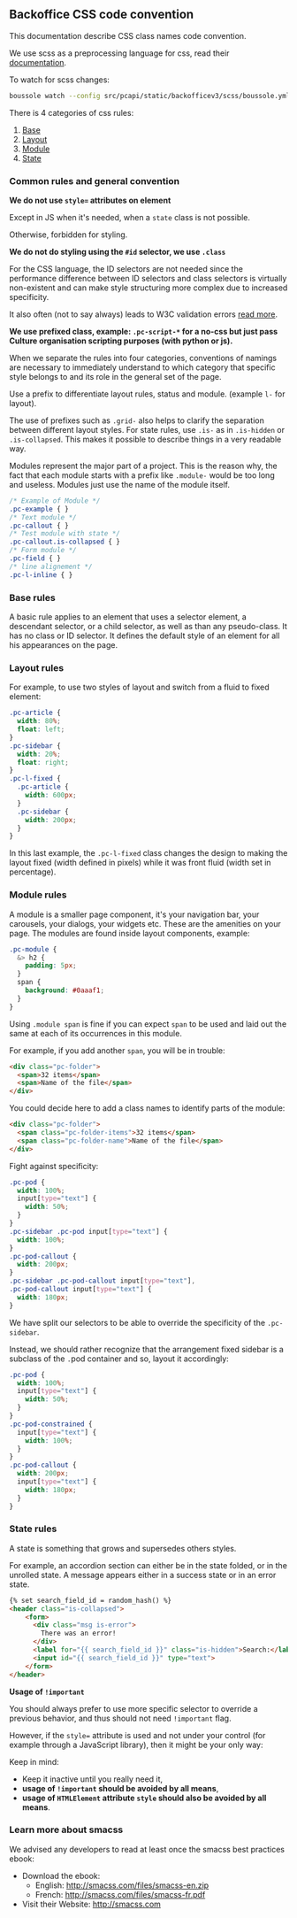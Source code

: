 ## Backoffice CSS code convention


This documentation describe CSS class names code convention.

We use scss as a preprocessing language for css, read their [documentation](https://sass-lang.com/documentation/).

To watch for scss changes:

```bash
boussole watch --config src/pcapi/static/backofficev3/scss/boussole.yml --backend yaml
```

There is 4 categories of css rules:

1. [Base](#base-rules)
2. [Layout](#layout-rules)
3. [Module](#module-rules)
4. [State](#state-rules)

### Common rules and general convention

**We do not use `style=` attributes on element**

Except in JS when it's needed, when a `state` class is not possible.

Otherwise, forbidden for styling.

**We do not do styling using the `#id` selector, we use `.class`**

For the CSS language, the ID selectors are not needed since the performance difference between ID selectors and class selectors is
virtually non-existent and can make style structuring more complex due to increased specificity.

It also often (not to say always) leads to W3C validation errors [read more](HTML.md).

**We use prefixed class, example: `.pc-script-*` for a no-css but just pass Culture organisation scripting purposes (with python or js).**

When we separate the rules into four categories, conventions of namings are necessary to immediately understand to
which category that specific style belongs to and its role in the general set of the page.

Use a prefix to differentiate layout rules, status and module. (example `l-` for layout).
 
The use of prefixes such as `.grid-` also helps to clarify the separation between different layout styles. 
For state rules, use `.is-` as in `.is-hidden` or `.is-collapsed`. This makes it possible to describe things in a very readable way.

Modules represent the major part of a project. This is the reason why, the fact that each module starts with a prefix like `.module-` would be too long and useless. 
Modules just use the name of the module itself.

```css
/* Example of Module */
.pc-example { }
/* Text module */
.pc-callout { }
/* Test module with state */
.pc-callout.is-collapsed { }
/* Form module */
.pc-field { }
/* line alignement */
.pc-l-inline { }
``` 

### Base rules

A basic rule applies to an element that uses a selector element, a descendant selector, or a child selector, as well as than any pseudo-class. 
It has no class or ID selector. It defines the default style of an element for all his appearances on the page.

### Layout rules

For example, to use two styles of layout and switch from a fluid to fixed element:

```scss
.pc-article {
  width: 80%;
  float: left;
}
.pc-sidebar {
  width: 20%;
  float: right;
}
.pc-l-fixed {
  .pc-article {
    width: 600px;
  }
  .pc-sidebar {
    width: 200px;
  }
}
```

In this last example, the `.pc-l-fixed` class changes the design to making the layout fixed (width defined in pixels) while it was front fluid (width set in percentage).

### Module rules

A module is a smaller page component, it's your navigation bar, your carousels, your dialogs, your widgets etc.
These are the amenities on your page. The modules are found inside layout components, example:

```scss
.pc-module {
  &> h2 {
    padding: 5px;
  }
  span {
    background: #0aaaf1;
  }
}
``` 
Using `.module span` is fine if you can expect `span` to be used and laid out the same at each of its occurrences in this module.

For example, if you add another `span`, you will be in trouble:

```html
<div class="pc-folder">
  <span>32 items</span>
  <span>Name of the file</span>
</div>
```

You could decide here to add a class names to identify parts of the module:

```html
<div class="pc-folder">
  <span class="pc-folder-items">32 items</span>
  <span class="pc-folder-name">Name of the file</span>
</div>
```

Fight against specificity:

```scss
.pc-pod {
  width: 100%;
  input[type="text"] {
    width: 50%;
  }
} 
.pc-sidebar .pc-pod input[type="text"] {
  width: 100%;
}
.pc-pod-callout {
  width: 200px;
}
.pc-sidebar .pc-pod-callout input[type="text"], 
.pc-pod-callout input[type="text"] {
  width: 180px;
}
```

We have split our selectors to be able to override the specificity of the `.pc-sidebar`.

Instead, we should rather recognize that the arrangement fixed sidebar is a subclass of the `.`pod container and so, layout it accordingly:

```scss
.pc-pod {
  width: 100%;
  input[type="text"] {
    width: 50%;
  }
}
.pc-pod-constrained {
  input[type="text"] {
    width: 100%;
  }
}
.pc-pod-callout {
  width: 200px;
  input[type="text"] {
    width: 180px;
  }
}
```

### State rules

A state is something that grows and supersedes others styles. 

For example, an accordion section can either be in the state folded, or in the unrolled state. A message appears either in a success state or in an error state.

```html
{% set search_field_id = random_hash() %}
<header class="is-collapsed">
    <form>
      <div class="msg is-error">
        There was an error!
      </div>
      <label for="{{ search_field_id }}" class="is-hidden">Search:</label>
      <input id="{{ search_field_id }}" type="text">
    </form>
</header>
```

**Usage of `!important`**

You should always prefer to use more specific selector to override a previous behavior, and thus should not need `!important` flag.

However, if the `style=` attribute is used and not under your control (for example through a JavaScript library), then it might be your only way:

Keep in mind:

- Keep it inactive until you really need it, 
- **usage of `!important` should be avoided by all means**,
- **usage of `HTMLElement` attribute `style` should also be avoided by all means**.

### Learn more about smacss

We advised any developers to read at least once the smacss best practices ebook:

- Download the ebook:
  - English: http://smacss.com/files/smacss-en.zip
  - French: http://smacss.com/files/smacss-fr.pdf
- Visit their Website: http://smacss.com
